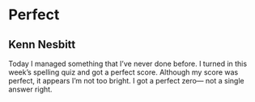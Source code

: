 # Perfect
## Kenn Nesbitt
Today I managed something
that I’ve never done before.
I turned in this week’s spelling quiz
and got a perfect score.
Although my score was perfect,
it appears I’m not too bright.
I got a perfect zero—
not a single answer right.